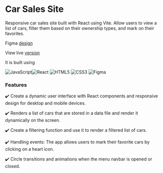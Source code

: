 <h1>Car Sales Site</h1>
Responsive car sales site built with React using Vite. Allow users to view a list of cars, filter them based on their ownership types, and mark on their favorites.

Figma [design](https://www.figma.com/file/qhHkkzlsyzNZnaOpZuRSHJ/Cars-Layout?node-id=0-1&t=aGvEXQKd4Yww466h-0)

View live [version](https://elaborate-baklava-4b32da.netlify.app/)

It is built using <br>

 ![JavaScript](https://img.shields.io/badge/javascript-%23323330.svg?style=for-the-badge&logo=javascript&logoColor=%23F7DF1E)![React](https://img.shields.io/badge/react-%2320232a.svg?style=for-the-badge&logo=react&logoColor=%2361DAFB) ![HTML5](https://img.shields.io/badge/html5-%23E34F26.svg?style=for-the-badge&logo=html5&logoColor=white) ![CSS3](https://img.shields.io/badge/css3-%231572B6.svg?style=for-the-badge&logo=css3&logoColor=white) ![Figma](https://img.shields.io/badge/figma-%23F24E1E.svg?style=for-the-badge&logo=figma&logoColor=white)
 <br>

### Features
:heavy_check_mark: Create a dynamic user interface with React components and responsive design for desktop and mobile devices.

:heavy_check_mark: Renders a list of cars that are stored in a data file and render it dynamically on the screen.

:heavy_check_mark: Create a filtering function and use it to render a filtered list of cars.

:heavy_check_mark: Handling events: The app allows users to mark their favorite cars by clicking on a heart icon.

:heavy_check_mark: Circle transitions and animations when the menu navbar is opened or closed.

<!--
### Credits
:arrow_right: This landing page Figma design was created by Gary Simon as part of his course ["From Figma to code"](https://scrimba.com/learn/figmatocode).

:arrow_right: I built the app in Vanilla JS, then rebuilt it in React afterwards.--!>


